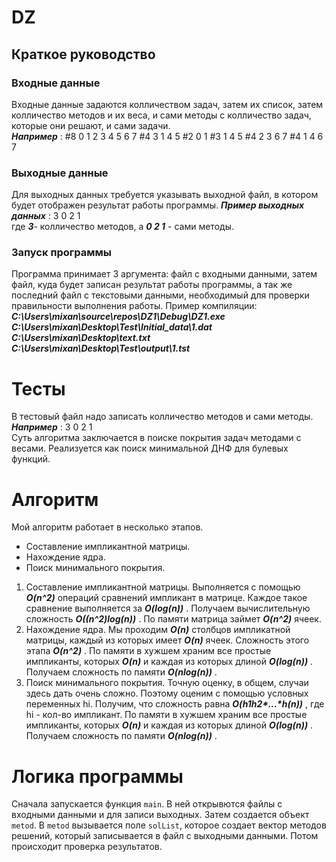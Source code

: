 # DZ  
## Краткое руководство

### Входные данные  

Входные данные задаются колличеством задач, затем их список, затем колличество методов и их веса, и сами методы с колличество задач, которые они решают, и сами задачи.   
___Например___ :
#8 0 1 2 3 4 5 6 7
#4 3 1 4 5
#2 0 1
#3 1 4 5
#4 2 3 6 7
#4 1 4 6 7
### Выходные данные  
Для выходных данных требуется указывать выходной файл, в котором будет отображен результат работы программы. 
___Пример выходных данных___ :
3
0 2 1    
где ___3___- колличество методов, а ___0 2 1___ - сами методы.
### Запуск программы  
Программа принимает 3 аргумента: файл с входными данными, затем файл, куда будет записан результат работы программы, а так же последний файл с текстовыми данными, необходимый для проверки правильности выполнения работы.
Пример компиляции: ___C:\Users\mixan\source\repos\DZ1\Debug\DZ1.exe C:\Users\mixan\Desktop\Test\Initial_data\1.dat C:\Users\mixan\Desktop\text.txt C:\Users\mixan\Desktop\Test\output\1.tst___  
# Тесты  
В тестовый файл надо записать колличество методов и сами методы.
___Например___ : 
3
0 2 1   
Суть алгоритма заключается в поиске покрытия задач методами с весами. Реализуется как поиск минимальной ДНФ для булевых функций.

# Алгоритм
Мой алгоритм работает в несколько этапов.    
* Составление импликантной матрицы.  
* Нахождение ядра.  
* Поиск минимального покрытия.  
  
1) Составление импликантной матрицы. Выполняется с помощью ___O(n^2)___ операций сравнений импликант в матрице. Каждое такое сравнение выполняется за ___O(log(n))___ . Получаем вычислительную сложность ___O((n^2)log(n))___ . По памяти матрица займет ___O(n^2)___ ячеек.  
2) Нахождение ядра. Мы проходим ___O(n)___ столбцов импликатной матрицы, каждый из которых имеет ___O(n)___ ячеек. Сложность этого этапа ___O(n^2)___ . По памяти в хужшем храним все простые импликанты, которых ___O(n)___ и каждая из которых длиной ___O(log(n))___ . Получаем сложность по памяти ___O(nlog(n))___ .  
3) Поиск минимального покрытия. Точную оценку, в общем, случаи здесь дать очень сложно. Поэтому оценим с помощью условных переменных hi. Получим, что сложность равна ___O(h1h2*...*h(n))___ , где hi - кол-во импликант. По памяти в хужшем храним все простые импликанты, которых ___O(n)___ и каждая из которых длиной ___O(log(n))___ . Получаем сложность по памяти ___O(nlog(n))___ .

# Логика программы  
Сначала запускается функция `main`. В ней открывются файлы с входными данными и для записи выходных. Затем создается объект `metod`. В `metod` вызывается поле `solList`, которое создает вектор методов решений, который записывается в  файл с выходными данными. Потом происходит проверка результатов.
